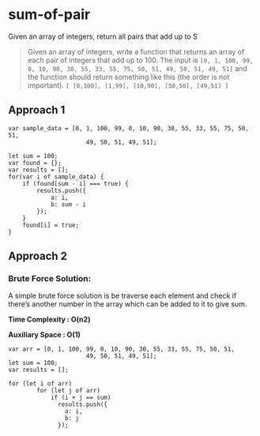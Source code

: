 # sum-of-pair

Given an array of integers, return all pairs that add up to S


> Given an array of integers, write a function that returns an array of each pair of integers that add up to 100. The input is
`[0, 1, 100, 99, 0, 10, 90, 30, 55, 33, 55, 75, 50, 51, 49, 50, 51, 49, 51]` and the function should return something like this (the order is not important). `[ [0,100], [1,99], [10,90], [50,50], [49,51] ]`

## Approach 1 

```
var sample_data = [0, 1, 100, 99, 0, 10, 90, 30, 55, 33, 55, 75, 50, 51,
                      49, 50, 51, 49, 51];

let sum = 100;
var found = {};
var results = [];
for(var i of sample_data) {
    if (found[sum - i] === true) {
        results.push({
            a: i,
            b: sum - i
        });
    }
    found[i] = true;
}
```

## Approach 2
### Brute Force Solution:

A simple brute force solution is be traverse each element and check if there’s another number in the array which can be added to it to give sum.

**Time Complexity : O(n2)**

**Auxiliary Space : O(1)**

```
var arr = [0, 1, 100, 99, 0, 10, 90, 30, 55, 33, 55, 75, 50, 51,
                      49, 50, 51, 49, 51];
let sum = 100;
var results = [];

for (let i of arr)
        for (let j of arr)
            if (i + j == sum)
              results.push({
                a: i,
                b: j
              });
```
